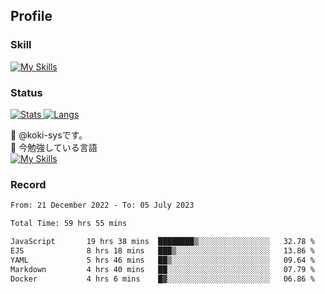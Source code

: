 ## Profile
### Skill
[![My Skills](https://skillicons.dev/icons?i=html,css,javascript,php,java,nodejs,react,bootstrap,docker,laravel,git,github,githubactions,materialui&theme=dark)](https://skillicons.dev)<br>
### Status
[![Stats](https://github-readme-stats.vercel.app/api?username=koki-sys&count_private=true&show_icons=true)
![Langs](https://github-readme-stats.vercel.app/api/top-langs/?username=koki-sys&layout=compact)](https://github.com/koki-sys)

👋 @koki-sysです。<br/>
🌱 今勉強している言語<br/>
[![My Skills](https://skillicons.dev/icons?i=typescript,react,golang&theme=dark)](https://skillicons.dev)


<!---
koki-sys/koki-sys is a ✨ special ✨ repository because its `README.md` (this file) appears on your GitHub profile.
You can click the Preview link to take a look at your changes.
--->

### Record
<!--START_SECTION:waka-->

```txt
From: 21 December 2022 - To: 05 July 2023

Total Time: 59 hrs 55 mins

JavaScript       19 hrs 38 mins  ████████▒░░░░░░░░░░░░░░░░   32.78 %
EJS              8 hrs 18 mins   ███▒░░░░░░░░░░░░░░░░░░░░░   13.86 %
YAML             5 hrs 46 mins   ██▒░░░░░░░░░░░░░░░░░░░░░░   09.64 %
Markdown         4 hrs 40 mins   ██░░░░░░░░░░░░░░░░░░░░░░░   07.79 %
Docker           4 hrs 6 mins    █▓░░░░░░░░░░░░░░░░░░░░░░░   06.86 %
```

<!--END_SECTION:waka-->

